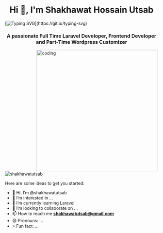 <h1 align="center">Hi 👋, I'm Shakhawat Hossain Utsab</h1>

[![Typing SVG](https://readme-typing-svg.herokuapp.com/?color=00bfbf&size=35&center=true&vCenter=true&width=1000&lines=HELLO,+I+am+Shakhawat+Hossain+Utsab;I+am+expert+in+LARAVEL+DEVELOPMENT;I+have+experience+>+1+YEAR++IN+PROGRAMMING;)](https://git.io/typing-svg)

<h3 align="center">A passionate Full Time Laravel Developer, Frontend Developer and Part-Time Wordpress Customizer</h3>

<img align="right" alt="coding" width="400" src="https://miro.medium.com/max/1360/0*7Q3yvSIv_t0ioJ-Z.gif">

<p align="left"> <img src="https://komarev.com/ghpvc/?username=shakhawatutsab&label=Profile%20views&color=0e75b6&style=flat" alt="shakhawatutsab" /> </p>

Here are some ideas to get you started:

- 👋 Hi, I’m @shakhawatutsab
- 👀 I’m interested in ...
- 🌱 I’m currently learning Laravel
- 💞️ I’m looking to collaborate on ...
- 📫 How to reach me **shakhawatutsab@gmail.com**
- 😄 Pronouns: ...
- ⚡ Fun fact: ...

<!---
shakhawatutsab/shakhawatutsab is a ✨ special ✨ repository because its `README.md` (this file) appears on your GitHub profile.
You can click the Preview link to take a look at your changes.
--->
